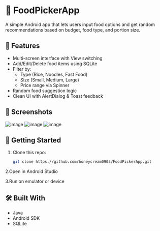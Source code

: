 # 🍱 FoodPickerApp

A simple Android app that lets users input food options and get random recommendations based on budget, food type, and portion size.

## 📱 Features

- Multi-screen interface with View switching
- Add/Edit/Delete food items using SQLite
- Filter by:
  - Type (Rice, Noodles, Fast Food)
  - Size (Small, Medium, Large)
  - Price range via Spinner
- Random food suggestion logic
- Clean UI with AlertDialog & Toast feedback

## 📸 Screenshots
![image](https://github.com/user-attachments/assets/36c5579c-c41b-4835-bf91-7bd13c3aa9f4)
![image](https://github.com/user-attachments/assets/41726ee6-ee9d-472e-ab1c-88db0f7de77d)
![image](https://github.com/user-attachments/assets/6da2b7b5-6d6e-46e5-bf85-0744b9e02dc6)


## 🚀 Getting Started

1. Clone this repo:
   ```bash
   git clone https://github.com/honeycream0903/FoodPickerApp.git

2.Open in Android Studio

3.Run on emulator or device


## 🛠 Built With
- Java
- Android SDK
- SQLite

